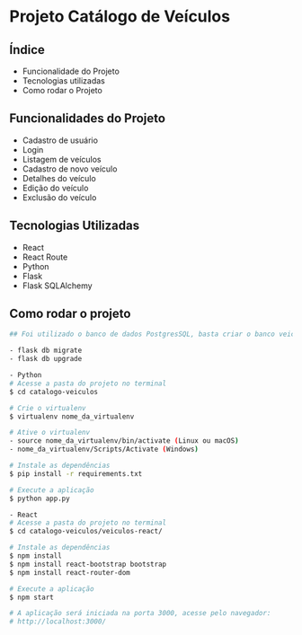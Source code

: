 # Projeto Catálogo de Veículos

## Índice
- Funcionalidade do Projeto
- Tecnologias utilizadas
- Como rodar o Projeto

## Funcionalidades do Projeto
- Cadastro de usuário
- Login
- Listagem de veículos
- Cadastro de novo veículo
- Detalhes do veículo
- Edição do veículo
- Exclusão do veículo

## Tecnologias Utilizadas
- React
- React Route
- Python
- Flask
- Flask SQLAlchemy

## Como rodar o projeto

```bash
## Foi utilizado o banco de dados PostgresSQL, basta criar o banco veiculos (utilizo o pgAdmin, criei o banco por ele) e para a criação das tabelas, utilizado o flask migrate.. rodar os comandos:

- flask db migrate
- flask db upgrade

- Python
# Acesse a pasta do projeto no terminal
$ cd catalogo-veiculos

# Crie o virtualenv
$ virtualenv nome_da_virtualenv

# Ative o virtualenv
- source nome_da_virtualenv/bin/activate (Linux ou macOS)
- nome_da_virtualenv/Scripts/Activate (Windows)

# Instale as dependências
$ pip install -r requirements.txt

# Execute a aplicação
$ python app.py

- React
# Acesse a pasta do projeto no terminal
$ cd catalogo-veiculos/veiculos-react/

# Instale as dependências
$ npm install
$ npm install react-bootstrap bootstrap
$ npm install react-router-dom

# Execute a aplicação
$ npm start

# A aplicação será iniciada na porta 3000, acesse pelo navegador:
# http://localhost:3000/
```
